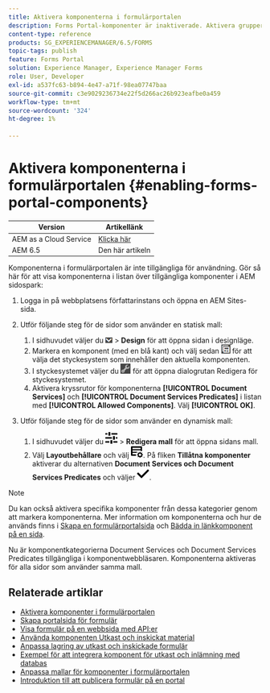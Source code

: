 ```yaml
---
title: Aktivera komponenterna i formulärportalen
description: Forms Portal-komponenter är inaktiverade. Aktivera grupper med Document Services och Document Services Predicates för att aktivera Forms Portal-komponenter.
content-type: reference
products: SG_EXPERIENCEMANAGER/6.5/FORMS
topic-tags: publish
feature: Forms Portal
solution: Experience Manager, Experience Manager Forms
role: User, Developer
exl-id: a537fc63-b894-4e47-a71f-98ea07747baa
source-git-commit: c3e9029236734e22f5d266ac26b923eafbe0a459
workflow-type: tm+mt
source-wordcount: '324'
ht-degree: 1%

---
```


# Aktivera komponenterna i formulärportalen {#enabling-forms-portal-components}

| Version | Artikellänk |
| -------- | ---------------------------- |
| AEM as a Cloud Service | [Klicka här](https://experienceleague.adobe.com/docs/experience-manager-cloud-service/content/forms/adaptive-forms-authoring/authoring-adaptive-forms-foundation-components/configure-forms-portal.html?lang=sv-SE) |
| AEM 6.5 | Den här artikeln |

Komponenterna i formulärportalen är inte tillgängliga för användning. Gör så här för att visa komponenterna i listan över tillgängliga komponenter i AEM sidospark:

1. Logga in på webbplatsens författarinstans och öppna en AEM Sites-sida.

1. Utför följande steg för de sidor som använder en statisk mall:

   1. I sidhuvudet väljer du ![listrutan för arbetsyta](assets/canvas-drop-down.png) > **Design** för att öppna sidan i designläge.
   1. Markera en komponent (med en blå kant) och välj sedan ![fältnivå](assets/field-level.png) för att välja det styckesystem som innehåller den aktuella komponenten.
   1. I styckesystemet väljer du ![settings_icon](assets/settings_icon.png) för att öppna dialogrutan Redigera för styckesystemet.
   1. Aktivera kryssrutor för komponenterna **[!UICONTROL Document Services]** och **[!UICONTROL Document Services Predicates]** i listan med **[!UICONTROL Allowed Components]**. Välj **[!UICONTROL OK]**.

1. Utför följande steg för de sidor som använder en dynamisk mall:

   1. I sidhuvudet väljer du ![egenskaper](assets/properties.png) > **Redigera mall** för att öppna sidans mall.
   1. Välj **Layoutbehållare** och välj ![FeedManagement](/help/forms/using/assets/feedmanagement.png). På fliken **Tillåtna komponenter** aktiverar du alternativen **Document Services och Document Services Predicates** och väljer ![aem_6_3_forms_save](assets/aem_6_3_forms_save.png).

>[!NOTE]
>
>Du kan också aktivera specifika komponenter från dessa kategorier genom att markera komponenterna. Mer information om komponenterna och hur de används finns i [Skapa en formulärportalsida](/help/forms/using/creating-form-portal-page.md) och [Bädda in länkkomponent på en sida](/help/forms/using/embedding-link-component-page.md).

Nu är komponentkategorierna Document Services och Document Services Predicates tillgängliga i komponentwebbläsaren. Komponenterna aktiveras för alla sidor som använder samma mall.

## Relaterade artiklar

* [Aktivera komponenter i formulärportalen](/help/forms/using/enabling-forms-portal-components.md)
* [Skapa portalsida för formulär](/help/forms/using/creating-form-portal-page.md)
* [Visa formulär på en webbsida med API:er](/help/forms/using/listing-forms-webpage-using-apis.md)
* [Använda komponenten Utkast och inskickat material](/help/forms/using/draft-submission-component.md)
* [Anpassa lagring av utkast och inskickade formulär](/help/forms/using/draft-submission-component.md)
* [Exempel för att integrera komponent för utkast och inlämning med databas](/help/forms/using/integrate-draft-submission-database.md)
* [Anpassa mallar för komponenter i formulärportalen](/help/forms/using/customizing-templates-forms-portal-components.md)
* [Introduktion till att publicera formulär på en portal](/help/forms/using/introduction-publishing-forms.md)
